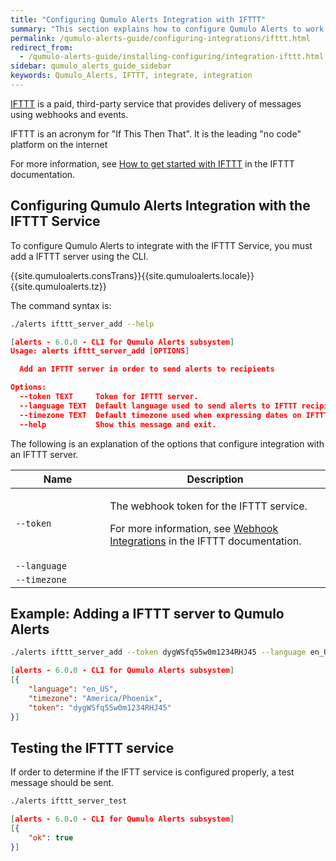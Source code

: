 ```yaml
---
title: "Configuring Qumulo Alerts Integration with IFTTT"
summary: "This section explains how to configure Qumulo Alerts to work with the IFTTT service."
permalink: /qumulo-alerts-guide/configuring-integrations/ifttt.html
redirect_from:
  - /qumulo-alerts-guide/installing-configuring/integration-ifttt.html
sidebar: qumulo_alerts_guide_sidebar
keywords: Qumulo_Alerts, IFTTT, integrate, integration
---
```


[IFTTT](https://ifttt.com/) is a paid, third-party service that provides delivery of messages using webhooks and events.

IFTTT is an acronym for "If This Then That". It is the leading "no code" platform on the internet

For more information, see [How to get started with IFTTT](https://ifttt.com/about) in the IFTTT documentation.

## Configuring Qumulo Alerts Integration with the IFTTT Service
To configure Qumulo Alerts to integrate with the IFTTT Service, you must add a IFTTT server using the CLI.

{{site.qumuloalerts.consTrans}}{{site.qumuloalerts.locale}}
{{site.qumuloalerts.tz}}

The command syntax is:

```bash
./alerts ifttt_server_add --help
```
```json
[alerts - 6.0.0 - CLI for Qumulo Alerts subsystem]
Usage: alerts ifttt_server_add [OPTIONS]

  Add an IFTTT server in order to send alerts to recipients

Options:
  --token TEXT     Token for IFTTT server.
  --language TEXT  Default language used to send alerts to IFTTT recipients.
  --timezone TEXT  Default timezone used when expressing dates on IFTTT.
  --help           Show this message and exit.

```

The following is an explanation of the options that configure integration with an IFTTT server.

<table>
  <colgroup>
    <col span="1" style="width: 30%;">
    <col span="1" style="width: 70%;">
  </colgroup>
<thead>
  <tr>
    <th>Name</th>
    <th>Description</th>
  </tr>
</thead>
<tbody>
  <tr>
    <td><code>--token</code></td>
    <td>
      <p>The webhook token for the IFTTT service.</p>
      <p>For more information, see <a href="https://ifttt.com/maker_webhooks">Webhook Integrations</a> in the IFTTT documentation.</p>
    </td>
  </tr> 
  <tr>
    <td><code>--language</code></td>
    <td>
    </td>
  </tr>
  <tr>
    <td><code>--timezone</code></td>
    <td>
    </td>
  </tr>
</tbody>
</table>
  
## Example: Adding a IFTTT server to Qumulo Alerts
  
```bash
./alerts ifttt_server_add --token dygWSfq55w0m1234RHJ45 --language en_US --timezone "America/Phoenix"
```
```json
[alerts - 6.0.0 - CLI for Qumulo Alerts subsystem]
[{
    "language": "en_US",
    "timezone": "America/Phoenix",
    "token": "dygWSfq55w0m1234RHJ45"
}]
```
## Testing the IFTTT service

If order to determine if the IFTT service is configured properly, a test message should be sent.
  
```bash
./alerts ifttt_server_test
```
```json
[alerts - 6.0.0 - CLI for Qumulo Alerts subsystem]
[{
    "ok": true
}]
```
